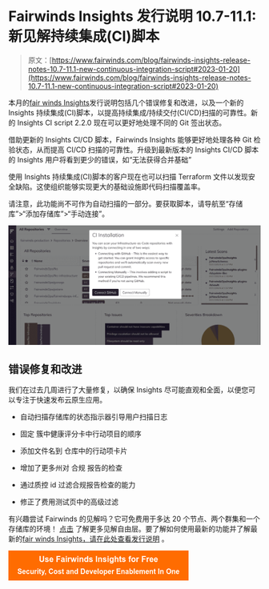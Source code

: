 # Fairwinds Insights 发行说明 10.7-11.1:新见解持续集成(CI)脚本

> 原文：[https://www.fairwinds.com/blog/fairwinds-insights-release-notes-10.7-11.1-new-continuous-integration-script#2023-01-20](https://www.fairwinds.com/blog/fairwinds-insights-release-notes-10.7-11.1-new-continuous-integration-script#2023-01-20)

 本月的[fair winds Insights](https://www.fairwinds.com/insights)发行说明包括几个错误修复和改进，以及一个新的 Insights 持续集成(CI)脚本，以提高持续集成/持续交付(CI/CD)扫描的可靠性。新的 Insights CI script 2.2.0 现在可以更好地处理不同的 Git 签出状态。

借助更新的 Insights CI/CD 脚本，Fairwinds Insights 能够更好地处理各种 Git 检验状态，从而提高 CI/CD 扫描的可靠性。升级到最新版本的 Insights CI/CD 脚本的 Insights 用户将看到更少的错误，如“无法获得合并基础”

使用 Insights 持续集成(CI)脚本的客户现在也可以扫描 Terraform 文件以发现安全缺陷。这使组织能够实现更大的基础设施即代码扫描覆盖率。

请注意，此功能尚不可作为自动扫描的一部分。要获取脚本，请导航至“存储库”>“添加存储库”>“手动连接”。

![Image of CI Installation in Fairwinds Insights](img/65d9515c5eb53b1b0a424d5ddebc6f2e.png)

## 错误修复和改进

我们在过去几周进行了大量修复，以确保 Insights 尽可能直观和全面，以便您可以专注于快速发布云原生应用。

*   自动扫描存储库的状态指示器引导用户扫描日志

*   固定 簇中健康评分卡中行动项目的顺序

*   添加文件名到 仓库中的行动项卡片

*   增加了更多州对 合规 报告的检查

*   通过质控 id 过滤合规报告检查的能力

*   修正了费用测试页中的高级过滤

有兴趣尝试 Fairwinds 的见解吗？它可免费用于多达 20 个节点、两个群集和一个存储库的环境！ [点击](https://www.fairwinds.com/coming-soon) 了解更多见解自由层。要了解如何使用最新的功能并了解最新的[fair winds Insights，请在此处查看发行说明](https://insights.docs.fairwinds.com/release-notes/?utm_campaign=Fairwinds%20Insights%3A%20Release%20notes&utm_source=hs_email&utm_medium=email&_hsenc=p2ANqtz-8kxXaoeWDuI2rFl0smhfCIWuBTr1uJ4zHBWT9dQ_yroNz7qTppogIYlKu75JGBavIEA0PM) 。

[![Use Fairwinds Insights for Free Security, Cost and Developer Enablement In One](img/7c86296320eb01b215d8e2755e9c5b9d.png)](https://cta-redirect.hubspot.com/cta/redirect/2184645/34aa4987-a1f9-438a-a145-d7d82d5c479a)